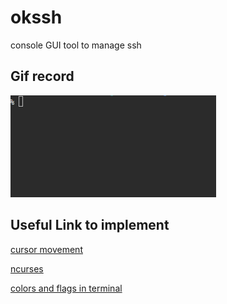 okssh
===

console GUI tool to manage ssh

Gif record
---
![screenrecord](https://raw.githubusercontent.com/Feng-Zihao/okssh/master/screenrecord.gif)


Useful Link to implement
---
[cursor movement](http://www.tldp.org/HOWTO/Bash-Prompt-HOWTO/x361.html)

[ncurses](http://tldp.org/HOWTO/NCURSES-Programming-HOWTO/)

[colors and flags in terminal](http://askubuntu.com/questions/558280/changing-colour-of-text-and-background-of-terminal)